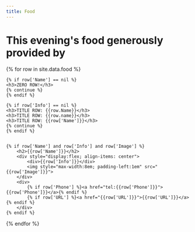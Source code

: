 ```yaml
---
title: Food
---
```

# This evening's food generously provided by

<div>
  {% for row in site.data.food %}
  
    {% if row['Name'] == nil %}
    <h3>ZERO ROW!</h3>
    {% continue %}
    {% endif %}

    {% if row['Info'] == nil %}
    <h3>TITLE ROW: {{row.Name}}</h3>
    <h3>TITLE ROW: {{row.name}}</h3>
    <h3>TITLE ROW: {{row['Name']}}</h3>
    {% continue %}
    {% endif %}
    
   
	{% if row['Name'] and row['Info'] and row['Image'] %}
	    <h2>{{row['Name']}}</h2>
		<div style="display:flex; align-items: center">
			<div>{{row['Info']}}</div>
			<img style="max-width:8em; padding-left:1em" src="{{row['Image']}}">
		</div>
		<div>
			{% if row['Phone'] %}<a href="tel:{{row['Phone']}}">{{row['Phone']}}</a>{% endif %}
			{% if row['URL'] %}<a href="{{row['URL']}}">{{row['URL']}}</a>{% endif %}
		</div>
	{% endif %}
  {% endfor %}
</div>
